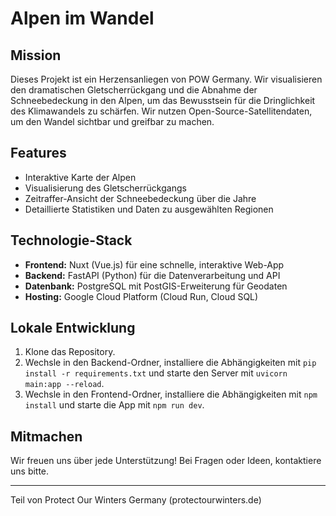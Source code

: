 # Alpen im Wandel

## Mission
Dieses Projekt ist ein Herzensanliegen von POW Germany. Wir visualisieren den dramatischen Gletscherrückgang und die Abnahme der Schneebedeckung in den Alpen, um das Bewusstsein für die Dringlichkeit des Klimawandels zu schärfen. Wir nutzen Open-Source-Satellitendaten, um den Wandel sichtbar und greifbar zu machen.

## Features
- Interaktive Karte der Alpen
- Visualisierung des Gletscherrückgangs
- Zeitraffer-Ansicht der Schneebedeckung über die Jahre
- Detaillierte Statistiken und Daten zu ausgewählten Regionen

## Technologie-Stack
- **Frontend:** Nuxt (Vue.js) für eine schnelle, interaktive Web-App
- **Backend:** FastAPI (Python) für die Datenverarbeitung und API
- **Datenbank:** PostgreSQL mit PostGIS-Erweiterung für Geodaten
- **Hosting:** Google Cloud Platform (Cloud Run, Cloud SQL)

## Lokale Entwicklung
1. Klone das Repository.
2. Wechsle in den Backend-Ordner, installiere die Abhängigkeiten mit `pip install -r requirements.txt` und starte den Server mit `uvicorn main:app --reload`.
3. Wechsle in den Frontend-Ordner, installiere die Abhängigkeiten mit `npm install` und starte die App mit `npm run dev`.

## Mitmachen
Wir freuen uns über jede Unterstützung! Bei Fragen oder Ideen, kontaktiere uns bitte.

---
Teil von Protect Our Winters Germany (protectourwinters.de)